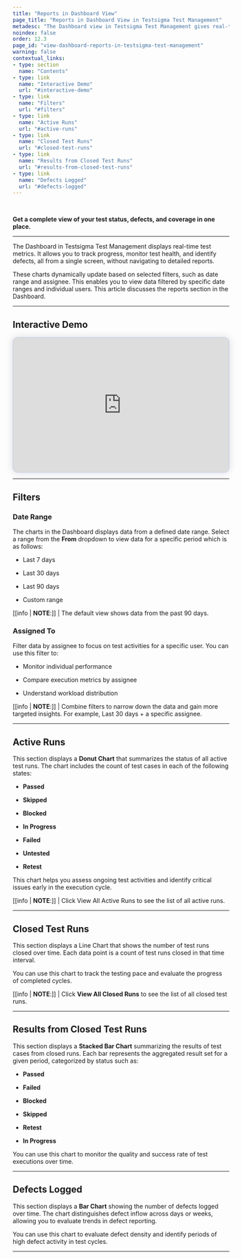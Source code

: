 ```yaml
---
title: "Reports in Dashboard View"
page_title: "Reports in Dashboard View in Testsigma Test Management"
metadesc: "The Dashboard view in Testsigma Test Management gives real-time test metrics. Learn how to track progress, monitor test health, & identify defects from Dashboard"
noindex: false
order: 12.3
page_id: "view-dashboard-reports-in-testsigma-test-management"
warning: false
contextual_links:
- type: section
  name: "Contents"
- type: link
  name: "Interactive Demo"
  url: "#interactive-demo"
- type: link
  name: "Filters"
  url: "#filters"
- type: link
  name: "Active Runs"
  url: "#active-runs"
- type: link
  name: "Closed Test Runs"
  url: "#closed-test-runs"
- type: link
  name: "Results from Closed Test Runs"
  url: "#results-from-closed-test-runs"
- type: link
  name: "Defects Logged"
  url: "#defects-logged"
---
```


<br>

**Get a complete view of your test status, defects, and coverage in one place.**

---

The Dashboard in Testsigma Test Management displays real-time test metrics. It allows you to track progress, monitor test health, and identify defects, all from a single screen, without navigating to detailed reports.

These charts dynamically update based on selected filters, such as date range and assignee. This enables you to view data filtered by specific date ranges and individual users.  This article discusses the reports section in the Dashboard. 

---

## **Interactive Demo**

<div>
  <script async src="https://js.storylane.io/js/v2/storylane.js"></script>
  <div class="sl-embed" style="position:relative;padding-bottom:calc(57.41% + 25px);width:100%;height:0;transform:scale(1)">
    <iframe loading="lazy" class="sl-demo" src="https://app.storylane.io/demo/2ir99fyzygsz?embed=inline" name="sl-embed" allow="fullscreen" allowfullscreen style="position:absolute;top:0;left:0;width:100%!important;height:100%!important;border:1px solid rgba(63,95,172,0.35);box-shadow: 0px 0px 18px rgba(26, 19, 72, 0.15);border-radius:10px;box-sizing:border-box;"></iframe>
  </div>
</div>

---

## **Filters**

### **Date Range**

The charts in the Dashboard displays data from a defined date range. Select a range from the **From** dropdown to view data for a specific period which is as follows:
   
   - Last 7 days
   
   - Last 30 days
   
   - Last 90 days
   
   - Custom range

[[info | **NOTE**:]]
| The default view shows data from the past 90 days.

### **Assigned To** 

Filter data by assignee to focus on test activities for a specific user. You can use this filter to:
   
   - Monitor individual performance
   
   - Compare execution metrics by assignee
   
   - Understand workload distribution

[[info | **NOTE**:]]
| Combine filters to narrow down the data and gain more targeted insights. For example, Last 30 days + a specific assignee.

---

## **Active Runs**

This section displays a **Donut Chart** that summarizes the status of all active test runs. The chart includes the count of test cases in each of the following states:
   
   - **Passed**
   
   - **Skipped**
   
   - **Blocked**
   
   - **In Progress**
   
   - **Failed**
   
   - **Untested**
   
   - **Retest**


This chart helps you assess ongoing test activities and identify critical issues early in the execution cycle.

[[info | **NOTE**:]]
| Click View All Active Runs to see the list of all active runs.

---

## **Closed Test Runs**

This section displays a Line Chart that shows the number of test runs closed over time. Each data point is a count of test runs closed in that time interval.

You can use this chart to track the testing pace and evaluate the progress of completed cycles.

[[info | **NOTE**:]]
| Click **View All Closed Runs** to see the list of all closed test runs.

---

## **Results from Closed Test Runs**

This section displays a **Stacked Bar Chart** summarizing the results of test cases from closed runs. Each bar represents the aggregated result set for a given period, categorized by status such as:
   
   - **Passed**
   
   - **Failed**
   
   - **Blocked**
   
   - **Skipped**
   
   - **Retest**
   
   - **In Progress**

You can use this chart to monitor the quality and success rate of test executions over time.

---

## **Defects Logged**

This section displays a **Bar Chart** showing the number of defects logged over time. The chart distinguishes defect inflow across days or weeks, allowing you to evaluate trends in defect reporting.

You can use this chart to evaluate defect density and identify periods of high defect activity in test cycles.

---